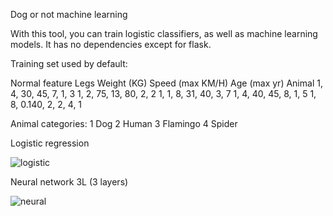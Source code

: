 Dog or not machine learning

With this tool, you can train logistic classifiers, as well as machine learning models.
It has no dependencies except for flask.

Training set used by default:

Normal feature      Legs    Weight (KG)      Speed (max KM/H)       Age (max yr)           Animal
1,                  4,      30,              45,                    7,                      1,              3
1,                  2,      75,              13,                    80,                     2,              2
1,                  1,      8,               31,                    40,                     3,              7
1,                  4,      40,              45,                    8,                      1,              5
1,                  8,      0.140,           2,                     2,                      4,              1

Animal categories:
1                   Dog
2                   Human
3                   Flamingo
4                   Spider


Logistic regression


![logistic](png/logistic_regression.PNG)


Neural network 3L (3 layers)


![neural](png/neural_network_3L.PNG)



